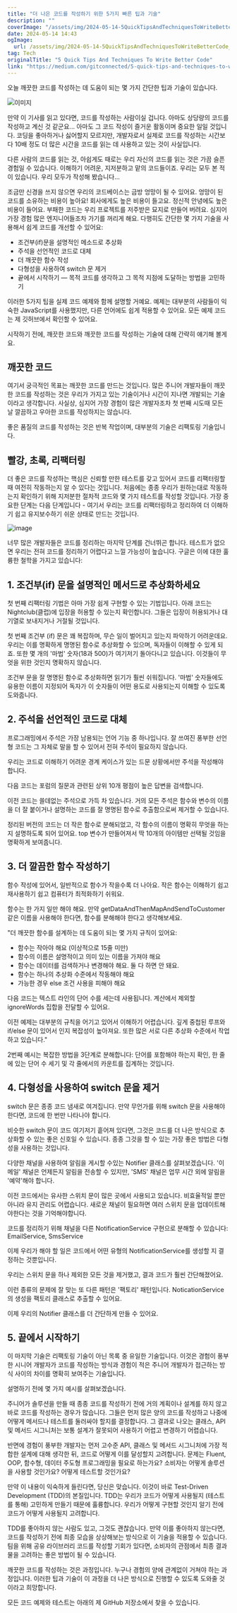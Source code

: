```yaml
---
title: "더 나은 코드를 작성하기 위한 5가지 빠른 팁과 기술"
description: ""
coverImage: "/assets/img/2024-05-14-5QuickTipsAndTechniquesToWriteBetterCode_0.png"
date: 2024-05-14 14:43
ogImage: 
  url: /assets/img/2024-05-14-5QuickTipsAndTechniquesToWriteBetterCode_0.png
tag: Tech
originalTitle: "5 Quick Tips And Techniques To Write Better Code"
link: "https://medium.com/gitconnected/5-quick-tips-and-techniques-to-write-better-code-f815bbc5bdb6"
---
```



오늘 깨끗한 코드를 작성하는 데 도움이 되는 몇 가지 간단한 팁과 기술이 있습니다.

![이미지](/assets/img/2024-05-14-5QuickTipsAndTechniquesToWriteBetterCode_0.png)

만약 이 기사를 읽고 있다면, 코드를 작성하는 사람이실 겁니다. 아마도 상당량의 코드를 작성하고 계신 것 같군요... 아마도 그 코드 작성이 즐거운 활동이며 중요한 일일 것입니다. 코딩을 좋아하거나 싫어할지 모르지만, 개발자로서 실제로 코드를 작성하는 시간보다 10배 정도 더 많은 시간을 코드를 읽는 데 사용하고 있는 것이 사실입니다.

다른 사람의 코드를 읽는 것, 아쉽게도 때로는 우리 자신의 코드를 읽는 것은 가끔 슬픈 경험일 수 있습니다. 이해하기 어려운, 지저분하고 맡의 코드들이죠. 우리는 모두 본 적이 있습니다. 우리 모두가 작성해 봤습니다...



조금만 신경을 쓰지 않으면 우리의 코드베이스는 금방 엉망이 될 수 있어요. 엉망이 된 코드를 소유하는 비용이 높아요! 회사에게도 높은 비용이 들고요. 정신적 안녕에도 높은 비용이 들어요. 부패한 코드는 우리 프로젝트를 저주받은 묘지로 만들어 버려요. 심지어 가장 경험 많은 엔지니어들조차 가기를 꺼리게 해요. 다행히도 간단한 몇 가지 기술을 사용해서 쉽게 코드를 개선할 수 있어요:

- 조건부(if)문을 설명적인 메소드로 추상화
- 주석을 선언적인 코드로 대체
- 더 깨끗한 함수 작성
- 다형성을 사용하여 switch 문 제거
- 끝에서 시작하기 — 목적 코드를 생각하고 그 목적 지점에 도달하는 방법을 고민하기

이러한 5가지 팁을 실제 코드 예제와 함께 설명할 거예요. 예제는 대부분의 사람들이 익숙한 JavaScript를 사용했지만, 다른 언어에도 쉽게 적용할 수 있어요. 모든 예제 코드는 제 깃허브에서 확인할 수 있어요.

시작하기 전에, 깨끗한 코드와 깨끗한 코드를 작성하는 기술에 대해 간략히 얘기해 볼게요.



## 깨끗한 코드

여기서 궁극적인 목표는 깨끗한 코드를 만드는 것입니다. 많은 주니어 개발자들이 깨끗한 코드를 작성하는 것은 우리가 가지고 있는 기술이거나 시간이 지나면 개발되는 기술이라고 생각합니다. 사실상, 심지어 가장 경험이 많은 개발자조차 첫 번째 시도때 모든 날 깔끔하고 우아한 코드를 작성하지는 않습니다.

좋은 품질의 코드를 작성하는 것은 반복 작업이며, 대부분의 기술은 리팩토링 기술입니다.

## 빨강, 초록, 리팩터링



더 좋은 코드를 작성하는 핵심은 신뢰할 만한 테스트를 갖고 있어서 코드를 리팩터링할 때 여전히 작동하는지 알 수 있다는 것입니다. 처음에는 종종 우리가 원하는대로 작동하는지 확인하기 위해 지저분한 절차적 코드와 몇 가지 테스트를 작성할 것입니다. 가장 중요한 단계는 다음 단계입니다 - 여기서 우리는 코드를 리팩터링하고 정리하여 더 이해하기 쉽고 유지보수하기 쉬운 상태로 만드는 것입니다.

![image](/assets/img/2024-05-14-5QuickTipsAndTechniquesToWriteBetterCode_1.png)

너무 많은 개발자들은 코드를 정리하는 마지막 단계를 건너뛰곤 합니다. 테스트가 없으면 우리는 전혀 코드를 정리하기 어렵다고 느낄 가능성이 높습니다. 구글은 이에 대한 훌륭한 철학을 가지고 있습니다:

## 1. 조건부(if) 문을 설명적인 메서드로 추상화하세요



첫 번째 리팩터링 기법은 아마 가장 쉽게 구현할 수 있는 기법입니다. 아래 코드는 Nightclub(클럽)에 입장을 허용할 수 있는지 확인합니다. 그들은 입장이 허용되거나 대기열로 보내지거나 거절될 것입니다.

첫 번째 조건부 (if) 문은 꽤 복잡하며, 무슨 일이 벌어지고 있는지 파악하기 어려운데요. 우리는 이를 명확하게 명명된 함수로 추상화할 수 있으며, 독자들이 이해할 수 있게 되죠. 또한 몇 개의 '마법' 숫자(18과 500)가 여기저기 돌아다니고 있습니다. 이것들이 무엇을 위한 것인지 명확하지 않습니다.

조건부 문을 잘 명명된 함수로 추상화하면 읽기가 훨씬 쉬워집니다. '마법' 숫자들에도 유용한 이름이 지정되어 독자가 이 숫자들이 어떤 용도로 사용되는지 이해할 수 있도록 도와줍니다.

## 2. 주석을 선언적인 코드로 대체



프로그래밍에서 주석은 가장 남용되는 언어 기능 중 하나입니다. 잘 쓰여진 풍부한 선언형 코드는 그 자체로 말을 할 수 있어서 전혀 주석이 필요하지 않습니다.

우리는 코드로 이해하기 어려운 경계 케이스가 있는 드문 상황에서만 주석을 작성해야 합니다.

다음 코드는 포럼의 질문과 관련된 상위 10개 평점이 높은 답변을 검색합니다.

이전 코드는 쓸데없는 주석으로 가득 차 있습니다. 거의 모든 주석은 함수와 변수의 이름을 더 잘 붙이거나 설명하는 코드를 잘 명명된 함수로 추출함으로써 제거할 수 있습니다.



정리된 버전의 코드는 더 작은 함수로 분해되었고, 각 함수의 이름이 명확히 무엇을 하는지 설명하도록 되어 있어요. top 변수가 만들어져서 딱 10개의 아이템만 선택될 것임을 명확하게 보여줍니다.

## 3. 더 깔끔한 함수 작성하기

함수 작성에 있어서, 일반적으로 함수가 작을수록 더 나아요. 작은 함수는 이해하기 쉽고 재사용하기 쉽고 컴퓨터가 최적화하기 쉬워요.

함수는 한 가지 일만 해야 해요. 만약 getDataAndThenMapAndSendToCustomer 같은 이름을 사용해야 한다면, 함수를 분해해야 한다고 생각해보세요.



"더 깨끗한 함수를 설계하는 데 도움이 되는 몇 가지 규칙이 있어요:

- 함수는 작아야 해요 (이상적으로 15줄 미만)
- 함수의 이름은 설명적이고 의미 있는 이름을 가져야 해요
- 함수는 데이터를 검색하거나 변경해야 해요. 둘 다 하면 안 돼요.
- 함수는 하나의 추상화 수준에서 작동해야 해요
- 가능한 경우 else 조건 사용을 피해야 해요

다음 코드는 텍스트 라인의 단어 수를 세는데 사용됩니다. 계산에서 제외할 ignoreWords 집합을 전달할 수 있어요.

이전 예제는 대부분의 규칙을 어기고 있어서 이해하기 어렵습니다. 깊게 중첩된 루프와 if/else 문이 있어서 인지 복잡성이 높아져요. 또한 많은 서로 다른 추상화 수준에서 작업하고 있습니다."



2번째 예시는 복잡한 방법을 3단계로 분해합니다: 단어를 포함해야 하는지 확인, 한 줄에 있는 단어 수 세기 및 각 줄에서의 카운트를 집계하는 것입니다.

## 4. 다형성을 사용하여 switch 문을 제거

switch 문은 종종 코드 냄새로 여겨집니다. 만약 무언가를 위해 switch 문을 사용해야 한다면, 코드에 한 번만 나타나야 합니다.

비슷한 switch 문이 코드 여기저기 흩어져 있다면, 그것은 코드를 더 나은 방식으로 추상화할 수 있는 좋은 신호일 수 있습니다. 종종 그것을 할 수 있는 가장 좋은 방법은 다형성을 사용하는 것입니다.



다양한 채널을 사용하여 알림을 게시할 수있는 Notifier 클래스를 살펴보겠습니다. '이메일' 채널은 언제든지 알림을 전송할 수 있지만, 'SMS' 채널은 업무 시간 외에 알림을 '예약'해야 합니다.

이전 코드에서는 유사한 스위치 문이 많은 곳에서 사용되고 있습니다. 비효율적일 뿐만 아니라 유지 관리도 어렵습니다. 새로운 채널이 필요하면 여러 스위치 문을 업데이트해야한다는 것을 기억해야합니다.

코드를 정리하기 위해 채널을 다른 NotificationService 구현으로 분해할 수 있습니다: EmailService, SmsService

이제 우리가 해야 할 일은 코드에서 어떤 유형의 NotificationService를 생성할 지 결정하는 것뿐입니다.



우리는 스위치 문을 하나 제외한 모든 것을 제거했고, 결과 코드가 훨씬 간단해졌어요.

이런 종류의 문제에 잘 맞는 또 다른 패턴은 '팩토리' 패턴입니다. NoticationService의 생성을 팩토리 클래스로 추출할 수 있어요.

이제 우리의 Notifier 클래스를 더 간단하게 만들 수 있어요.

## 5. 끝에서 시작하기



이 마지막 기술은 리팩토링 기술이 아닌 목록 중 유일한 기술입니다. 이것은 경험이 풍부한 시니어 개발자가 코드를 작성하는 방식과 경험이 적은 주니어 개발자가 접근하는 방식 사이의 차이를 명확히 보여주는 기술입니다.

설명하기 전에 몇 가지 예시를 살펴보겠습니다.

주니어가 솔루션을 만들 때 종종 코드를 작성하기 전에 거의 계획이나 설계를 하지 않고 바로 코드를 작성하는 경우가 많습니다. 그들은 먼저 많은 양의 코드를 작성하고 나중에 어떻게 메서드나 테스트를 둘러싸야 할지를 결정합니다. 그 결과로 나오는 클래스, API 및 메서드 시그니처는 보통 설계가 잘못되어 사용하기 어렵고 변경하기 어렵습니다.

반면에 경험이 풍부한 개발자는 먼저 고수준 API, 클래스 및 메서드 시그니처에 가장 적합한 설계에 대해 생각한 뒤, 코드로 어떻게 이를 달성할지 고려합니다. 문제는 Fluent, OOP, 함수형, 데이터 주도형 프로그래밍을 필요로 하는가요? 소비자는 어떻게 솔루션을 사용할 것인가요? 어떻게 테스트할 것인가요?



만약 이 내용이 익숙하게 들린다면, 당신은 맞습니다. 이것이 바로 Test-Driven Development (TDD)의 본질입니다. TDD는 우리가 코드가 어떻게 사용될지 (테스트를 통해) 고민하게 만들기 때문에 훌륭합니다. 우리가 어떻게 구현할 것인지 알기 전에 코드가 어떻게 사용될지 고려합니다.

TDD를 좋아하지 않는 사람도 있고, 그것도 괜찮습니다. 만약 이를 좋아하지 않는다면, 코드를 작성하기 전에 최종 모습을 상상해보는 방식으로 이 기술을 적용할 수 있습니다. 팀을 위해 공유 라이브러리 코드를 작성할 기회가 있다면, 소비자의 관점에서 최종 결과물을 고려하는 좋은 방법이 될 수 있습니다.

깨끗한 코드를 작성하는 것은 과정입니다. 누구나 경험의 양에 관계없이 거쳐야 하는 과정입니다. 이러한 팁과 기술이 이 과정을 더 나은 방식으로 진행할 수 있도록 도와줄 것이라고 희망합니다.

모든 코드 예제와 테스트는 아래의 제 GitHub 저장소에서 찾을 수 있습니다.